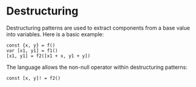 # Destructuring

Destructuring patterns are used to extract components from a base value into variables. Here is a basic example:

```
const {x, y} = f()
var [x1, y1] = f1()
[x1, y1] = f2([x1 + x, y1 + y])
```

The language allows the non-null operator within destructuring patterns:

```
const [x, y]! = f2()
```